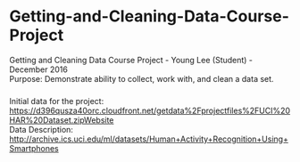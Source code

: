 # Getting-and-Cleaning-Data-Course-Project
Getting and Cleaning Data Course Project - Young Lee (Student) - December 2016  
Purpose:  Demonstrate ability to collect, work with, and clean a data set.  
###
Initial data for the project: https://d396qusza40orc.cloudfront.net/getdata%2Fprojectfiles%2FUCI%20HAR%20Dataset.zipWebsite  
Data Description: http://archive.ics.uci.edu/ml/datasets/Human+Activity+Recognition+Using+Smartphones  
